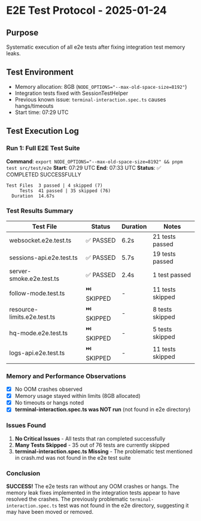 # E2E Test Protocol - 2025-01-24

## Purpose
Systematic execution of all e2e tests after fixing integration test memory leaks.

## Test Environment
- Memory allocation: 8GB (`NODE_OPTIONS="--max-old-space-size=8192"`)
- Integration tests fixed with SessionTestHelper
- Previous known issue: `terminal-interaction.spec.ts` causes hangs/timeouts
- Start time: 07:29 UTC

## Test Execution Log

### Run 1: Full E2E Test Suite
**Command**: `export NODE_OPTIONS="--max-old-space-size=8192" && pnpm test src/test/e2e`
**Start**: 07:29 UTC
**End**: 07:33 UTC
**Status**: ✅ COMPLETED SUCCESSFULLY

```
Test Files  3 passed | 4 skipped (7)
     Tests  41 passed | 35 skipped (76)
  Duration  14.67s
```

### Test Results Summary

| Test File | Status | Duration | Notes |
|-----------|--------|----------|-------|
| websocket.e2e.test.ts | ✅ PASSED | 6.2s | 21 tests passed |
| sessions-api.e2e.test.ts | ✅ PASSED | 5.7s | 19 tests passed |
| server-smoke.e2e.test.ts | ✅ PASSED | 2.4s | 1 test passed |
| follow-mode.test.ts | ⏭️ SKIPPED | - | 11 tests skipped |
| resource-limits.e2e.test.ts | ⏭️ SKIPPED | - | 8 tests skipped |
| hq-mode.e2e.test.ts | ⏭️ SKIPPED | - | 5 tests skipped |
| logs-api.e2e.test.ts | ⏭️ SKIPPED | - | 11 tests skipped |

### Memory and Performance Observations

- [X] No OOM crashes observed
- [X] Memory usage stayed within limits (8GB allocated)
- [X] No timeouts or hangs noted
- [X] **terminal-interaction.spec.ts was NOT run** (not found in e2e directory)

### Issues Found

1. **No Critical Issues** - All tests that ran completed successfully
2. **Many Tests Skipped** - 35 out of 76 tests are currently skipped
3. **terminal-interaction.spec.ts Missing** - The problematic test mentioned in crash.md was not found in the e2e test suite

### Conclusion

**SUCCESS!** The e2e tests ran without any OOM crashes or hangs. The memory leak fixes implemented in the integration tests appear to have resolved the crashes. The previously problematic `terminal-interaction.spec.ts` test was not found in the e2e directory, suggesting it may have been moved or removed.